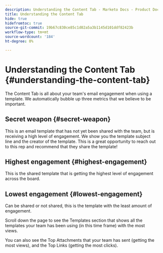 ```yaml
---
description: Understanding the Content Tab - Marketo Docs - Product Documentation
title: Understanding the Content Tab
hide: true
hidefromtoc: true
source-git-commit: 19b67c830ce85c1d02a5a3b1145d101ddf82423b
workflow-type: tm+mt
source-wordcount: '184'
ht-degree: 0%

---
```


# Understanding the Content Tab {#understanding-the-content-tab}

The Content Tab is all about your team&#39;s email engagement when using a template. We automatically bubble up three metrics that we believe to be important.

## Secret weapon {#secret-weapon}

This is an email template that has not yet been shared with the team, but is receiving a high level of engagement. We show you the template subject line and the creator of the template. This is a great opportunity to reach out to this rep and recommend that they share the template!

## Highest engagement {#highest-engagement}

This is the shared template that is getting the highest level of engagement across the board.

## Lowest engagement {#lowest-engagement}

Can be shared or not shared, this is the template with the least amount of engagement.

Scroll down the page to see the Templates section that shows all the templates your team has been using (in this time frame) with the most views.

You can also see the Top Attachments that your team has sent (getting the most views), and the Top Links (getting the most clicks).
